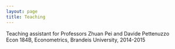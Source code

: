 ```yaml
---
layout: page
title: Teaching
---
```


Teaching assistant for Professors Zhuan Pei and Davide Pettenuzzo  
Econ 184B, Econometrics, Brandeis University, 2014-2015
